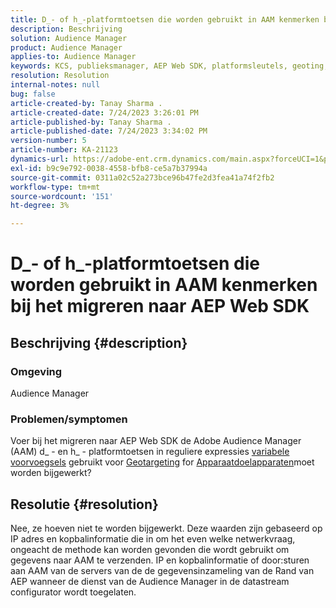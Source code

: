 ```yaml
---
title: D_- of h_-platformtoetsen die worden gebruikt in AAM kenmerken bij het migreren naar AEP Web SDK
description: Beschrijving
solution: Audience Manager
product: Audience Manager
applies-to: Audience Manager
keywords: KCS, publieksmanager, AEP Web SDK, platformsleutels, geoting, veranderlijke prefixen, apparaat richtend
resolution: Resolution
internal-notes: null
bug: false
article-created-by: Tanay Sharma .
article-created-date: 7/24/2023 3:26:01 PM
article-published-by: Tanay Sharma .
article-published-date: 7/24/2023 3:34:02 PM
version-number: 5
article-number: KA-21123
dynamics-url: https://adobe-ent.crm.dynamics.com/main.aspx?forceUCI=1&pagetype=entityrecord&etn=knowledgearticle&id=1cbd5461-362a-ee11-bdf4-6045bd006239
exl-id: b9c9e792-0038-4558-bfb8-ce5a7b37994a
source-git-commit: 0311a02c52a273bce96b47fe2d3fea41a74f2fb2
workflow-type: tm+mt
source-wordcount: '151'
ht-degree: 3%

---
```


# D_- of h_-platformtoetsen die worden gebruikt in AAM kenmerken bij het migreren naar AEP Web SDK

## Beschrijving {#description}


### Omgeving

Audience Manager

### Problemen/symptomen

Voer bij het migreren naar AEP Web SDK de Adobe Audience Manager (AAM) d_ - en h_ - platformtoetsen in reguliere expressies [variabele voorvoegsels](https://experienceleague.adobe.com/docs/audience-manager/user-guide/features/traits/trait-variable-prefixes.html) gebruikt voor [Geotargeting](https://experienceleague.adobe.com/docs/audience-manager/user-guide/features/traits/trait-geotarget-keys.html) for [Apparaatdoelapparaten](https://experienceleague.adobe.com/docs/audience-manager/user-guide/features/traits/trait-device-targeting.html)moet worden bijgewerkt?


## Resolutie {#resolution}


Nee, ze hoeven niet te worden bijgewerkt. Deze waarden zijn gebaseerd op IP adres en kopbalinformatie die in om het even welke netwerkvraag, ongeacht de methode kan worden gevonden die wordt gebruikt om gegevens naar AAM te verzenden. IP en kopbalinformatie of door:sturen aan AAM van de servers van de de gegevensinzameling van de Rand van AEP wanneer de dienst van de Audience Manager in de datastream configurator wordt toegelaten.
